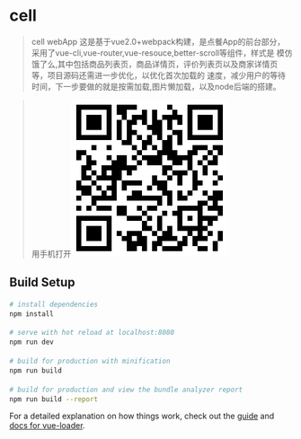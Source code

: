 # cell

> cell webApp
> 这是基于vue2.0+webpack构建，是点餐App的前台部分，采用了vue-cli,vue-router,vue-resouce,better-scroll等组件，样式是
> 模仿饿了么,其中包括商品列表页，商品详情页，评价列表页以及商家详情页等，项目源码还需进一步优化，以优化首次加载的
> 速度，减少用户的等待时间，下一步要做的就是按需加载,图片懒加载，以及node后端的搭建。

>用手机打开![二维码](/codeImages/1517967942.png)

## Build Setup


``` bash
# install dependencies
npm install

# serve with hot reload at localhost:8080
npm run dev

# build for production with minification
npm run build

# build for production and view the bundle analyzer report
npm run build --report
```

For a detailed explanation on how things work, check out the [guide](http://vuejs-templates.github.io/webpack/) and [docs for vue-loader](http://vuejs.github.io/vue-loader).
